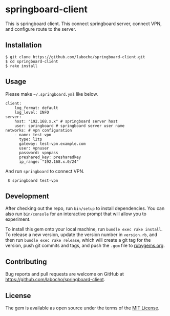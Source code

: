 # springboard-client

This is springboard client. This connect springboard server, connect VPN, and configure route to the server.

## Installation

    $ git clone https://github.com/labocho/springboard-client.git
    $ cd springboard-client
    $ rake install

## Usage

Please make `~/.springboard.yml` like below.

    client:
        log_format: default
        log_level: INFO
    server:
        host: "192.168.x.x" # springboard server host
        user: springboard # springboard server user name
    networks: # vpn configuration
        - name: test-vpn
          type: l2tp
          gateway: test-vpn.example.com
          user: vpnuser
          password: vpnpass
          preshared_key: presharedkey
          ip_range: "192.168.x.0/24"

And run `springboard` to connect VPN.

     $ springboard test-vpn

## Development

After checking out the repo, run `bin/setup` to install dependencies. You can also run `bin/console` for an interactive prompt that will allow you to experiment.

To install this gem onto your local machine, run `bundle exec rake install`. To release a new version, update the version number in `version.rb`, and then run `bundle exec rake release`, which will create a git tag for the version, push git commits and tags, and push the `.gem` file to [rubygems.org](https://rubygems.org).

## Contributing

Bug reports and pull requests are welcome on GitHub at https://github.com/labocho/springboard-client.

## License

The gem is available as open source under the terms of the [MIT License](https://opensource.org/licenses/MIT).
